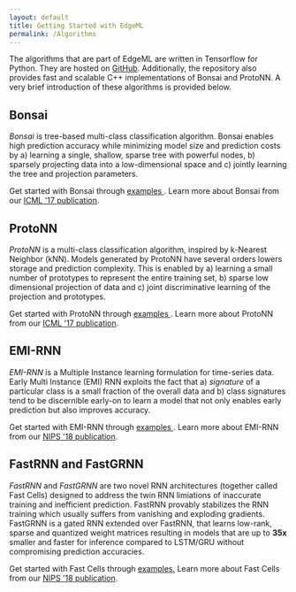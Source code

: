 ```yaml
---
layout: default
title: Getting Started with EdgeML
permalink: /Algorithms
---
```


The algorithms that are part of EdgeML are written in Tensorflow for Python.
They are hosted on [GitHub](https://github.com/Microsoft/EdgeML/).
Additionally, the repository also provides fast and scalable C++
implementations of Bonsai and ProtoNN. A very brief introduction of these
algorithms is provided below.


## Bonsai

*Bonsai* is tree-based multi-class classification algorithm. Bonsai enables
high prediction accuracy while minimizing model size and prediction costs by a)
learning a single, shallow, sparse tree with powerful nodes, b) sparsely
projecting data into a low-dimensional space and c) jointly learning the tree
and projection parameters.

Get started with Bonsai through
<a style="color:var(--ms-green);"
href="https://github.com/Microsoft/EdgeML/tree/master/tf/examples/Bonsai">examples
</a>. Learn more about Bonsai from our
<a
href="http://manikvarma.org/pubs/kumar17.pdf"
style="color:var(--ms-green);">ICML '17 publication</a>.


## ProtoNN

*ProtoNN* is a multi-class classification algorithm, inspired by k-Nearest
Neighbor (kNN). Models generated by ProtoNN have several orders lowers storage
and prediction complexity. This is enabled by a) learning a small number of
prototypes to represent the entire training set, b) sparse low dimensional
projection of data and c) joint discriminative learning of the projection and
prototypes.

Get started with ProtoNN through
<a style="color:var(--ms-green);"
href="https://github.com/Microsoft/EdgeML/tree/master/tf/examples/ProtoNN">examples
</a>. Learn more about ProtoNN from our
<a
href="https://github.com/Microsoft/EdgeML/blob/master/docs/publications/ProtoNN.pdf"
style="color:var(--ms-green);">ICML '17 publication</a>.


## EMI-RNN

*EMI-RNN* is a Multiple Instance learning formulation for time-series data.
Early Multi Instance (EMI) RNN exploits the fact that a) *signature* of a
particular class is a small fraction of the overall data and b) class
signatures tend to be discernible early-on
to learn a model that not only enables early prediction but also improves
accuracy.

Get started with EMI-RNN through
<a style="color:var(--ms-green);"
href="https://github.com/Microsoft/EdgeML/tree/master/tf/examples/EMI-RNN">examples
</a>. Learn more about EMI-RNN from our
<a
href="https://github.com/Microsoft/EdgeML/blob/master/docs/publications/emi-rnn-nips18.pdf"
style="color:var(--ms-green);">NIPS '18 publication</a>.



## FastRNN and FastGRNN

*FastRNN* and *FastGRNN* are two novel RNN architectures (together called Fast
Cells) designed to address the twin RNN limiations of inaccurate training and 
inefficient prediction. FastRNN provably stabilizes the RNN training which 
usually suffers from vanishing and exploding gradients. FastGRNN is a gated RNN 
extended over FastRNN, that learns low-rank, sparse and quantized weight matrices 
resulting in models that are up to **35x** smaller and faster for inference compared 
to LSTM/GRU without compromising prediction accuracies.

Get started with Fast Cells through
<a style="color:var(--ms-green);"
href="https://github.com/Microsoft/EdgeML/tree/master/tf/examples/FastCells">examples.</a>
Learn more about Fast Cells from our
<a
href="http://manikvarma.org/pubs/kusupati18.pdf"
style="color:var(--ms-green);">NIPS '18 publication</a>.
